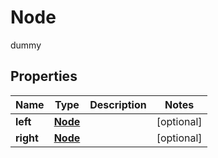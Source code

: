 

# Node

dummy

## Properties

| Name | Type | Description | Notes |
|------------ | ------------- | ------------- | -------------|
|**left** | [**Node**](Node.md) |  |  [optional] |
|**right** | [**Node**](Node.md) |  |  [optional] |



